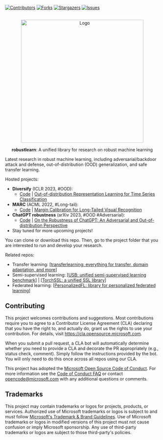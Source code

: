 [![Contributors][contributors-shield]][contributors-url]
[![Forks][forks-shield]][forks-url]
[![Stargazers][stars-shield]][stars-url]
[![Issues][issues-shield]][issues-url]
<!-- 
***[![MIT License][license-shield]][license-url]
-->

<!-- PROJECT LOGO -->

<br />
<div align="center">
  <a href="https://github.com/microsoft/robustlearn">
    <img src="https://wjdcloud.blob.core.windows.net/tools/roblearn.png" alt="Logo" width="400">
  </a>

  <strong>robustlearn</strong>: A unified library for research on robust machine learning

</div>

Latest research in robust machine learning, including adversarial/backdoor attack and defense, out-of-distribution (OOD) generalization, and safe transfer learning.

Hosted projects:
- **Diversify** (ICLR 2023, #OOD):
  - [Code](./diversify/) | [Out-of-distribution Representation Learning for Time Series Classification](https://arxiv.org/abs/2209.07027)
- **MARC** (ACML 2022, #Long-tail): 
  - [Code](./marc/) | [Margin Calibration for Long-Tailed Visual Recognition](https://arxiv.org/abs/2112.07225)
- **ChatGPT robustness** (arXiv 2023, #OOD #Adversarial): 
  - [Code](./chatgpt-robust/) | [On the Robustness of ChatGPT: An Adversarial and Out-of-distribution Perspective](https://arxiv.org/abs/2302.12095)
- Stay tuned for more upcoming projects!

You can clone or download this repo. Then, go to the project folder that you are interested to run and develop your research.

Related repos:
  - Transfer learning: [[transferlearning: everything for transfer, domain adaptation, and more](https://github.com/jindongwang/transferlearning)]
  - Semi-supervised learning: [[USB: unified semi-supervised learning benchmark](https://github.com/microsoft/Semi-supervised-learning)] | [[TorchSSL: a unified SSL library](https://github.com/TorchSSL/TorchSSL)] 
  - Federated learning: [[PersonalizedFL: library for personalized federated learning](https://github.com/microsoft/PersonalizedFL)]


## Contributing

This project welcomes contributions and suggestions.  Most contributions require you to agree to a
Contributor License Agreement (CLA) declaring that you have the right to, and actually do, grant us
the rights to use your contribution. For details, visit https://cla.opensource.microsoft.com.

When you submit a pull request, a CLA bot will automatically determine whether you need to provide
a CLA and decorate the PR appropriately (e.g., status check, comment). Simply follow the instructions
provided by the bot. You will only need to do this once across all repos using our CLA.

This project has adopted the [Microsoft Open Source Code of Conduct](https://opensource.microsoft.com/codeofconduct/).
For more information see the [Code of Conduct FAQ](https://opensource.microsoft.com/codeofconduct/faq/) or
contact [opencode@microsoft.com](mailto:opencode@microsoft.com) with any additional questions or comments.

## Trademarks

This project may contain trademarks or logos for projects, products, or services. Authorized use of Microsoft 
trademarks or logos is subject to and must follow 
[Microsoft's Trademark & Brand Guidelines](https://www.microsoft.com/en-us/legal/intellectualproperty/trademarks/usage/general).
Use of Microsoft trademarks or logos in modified versions of this project must not cause confusion or imply Microsoft sponsorship.
Any use of third-party trademarks or logos are subject to those third-party's policies.


[contributors-shield]: https://img.shields.io/github/contributors/microsoft/robustlearn.svg?style=for-the-badge
[contributors-url]: https://github.com/microsoft/robustlearn/graphs/contributors
[forks-shield]: https://img.shields.io/github/forks/microsoft/robustlearn.svg?style=for-the-badge
[forks-url]: https://github.com/microsoft/robustlearn/network/members
[stars-shield]: https://img.shields.io/github/stars/microsoft/robustlearn.svg?style=for-the-badge
[stars-url]: https://github.com/microsoft/robustlearn/stargazers
[issues-shield]: https://img.shields.io/github/issues/microsoft/robustlearn.svg?style=for-the-badge
[issues-url]: https://github.com/microsoft/robustlearn/issues
[license-shield]: https://img.shields.io/github/license/microsoft/robustlearn.svg?style=for-the-badge
[license-url]: https://github.com/microsoft/robustlearn/blob/main/LICENSE.txt